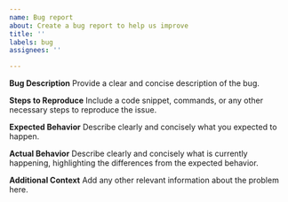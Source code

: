 ```yaml
---
name: Bug report
about: Create a bug report to help us improve
title: ''
labels: bug
assignees: ''

---
```


**Bug Description**
Provide a clear and concise description of the bug.

**Steps to Reproduce**
Include a code snippet, commands, or any other necessary steps to reproduce the issue.

**Expected Behavior**
Describe clearly and concisely what you expected to happen.

**Actual Behavior**
Describe clearly and concisely what is currently happening, highlighting the differences from the expected behavior.

**Additional Context**
Add any other relevant information about the problem here.

